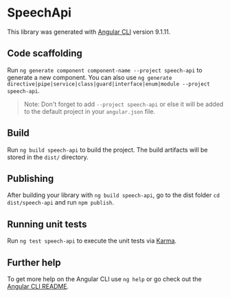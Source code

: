 # SpeechApi

This library was generated with [Angular CLI](https://github.com/angular/angular-cli) version 9.1.11.

## Code scaffolding

Run `ng generate component component-name --project speech-api` to generate a new component. You can also use `ng generate directive|pipe|service|class|guard|interface|enum|module --project speech-api`.
> Note: Don't forget to add `--project speech-api` or else it will be added to the default project in your `angular.json` file. 

## Build

Run `ng build speech-api` to build the project. The build artifacts will be stored in the `dist/` directory.

## Publishing

After building your library with `ng build speech-api`, go to the dist folder `cd dist/speech-api` and run `npm publish`.

## Running unit tests

Run `ng test speech-api` to execute the unit tests via [Karma](https://karma-runner.github.io).

## Further help

To get more help on the Angular CLI use `ng help` or go check out the [Angular CLI README](https://github.com/angular/angular-cli/blob/master/README.md).
